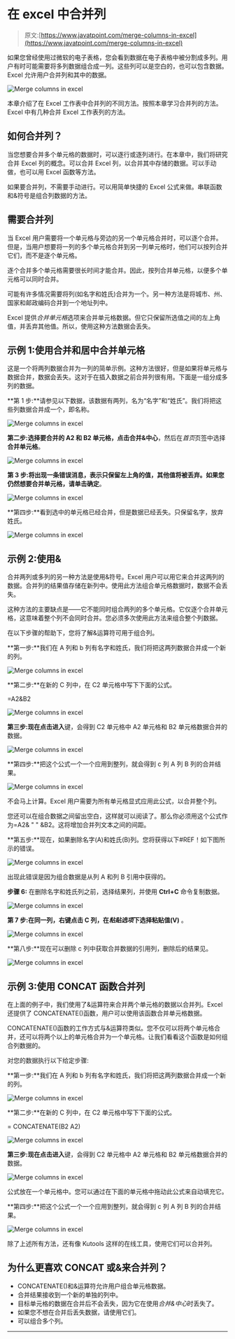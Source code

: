 # 在 excel 中合并列

> 原文:[https://www.javatpoint.com/merge-columns-in-excel](https://www.javatpoint.com/merge-columns-in-excel)

如果您曾经使用过微软的电子表格，您会看到数据在电子表格中被分割成多列。用户有时可能需要将多列数据组合成一列。这些列可以是空白的，也可以包含数据。Excel 允许用户合并列和其中的数据。

![Merge columns in excel](img/a690ae5de572c9b9558b744329ab0dc5.png)

本章介绍了在 Excel 工作表中合并列的不同方法。按照本章学习合并列的方法。Excel 中有几种合并 Excel 工作表列的方法。

## 如何合并列？

当您想要合并多个单元格的数据时，可以逐行或逐列进行。在本章中，我们将研究合并 Excel 列的概念。可以合并 Excel 列，以合并其中存储的数据。可以手动做，也可以用 Excel 函数等方法。

如果要合并列，不需要手动进行。可以用简单快捷的 Excel 公式来做。串联函数和&符号是组合列数据的方法。

## 需要合并列

当 Excel 用户需要将一个单元格与旁边的另一个单元格合并时，可以逐个合并。但是，当用户想要将一列的多个单元格合并到另一列单元格时，他们可以按列合并它们，而不是逐个单元格。

逐个合并多个单元格需要很长时间才能合并。因此，按列合并单元格，以便多个单元格可以同时合并。

可能有许多情况需要将列(如名字和姓氏)合并为一个。另一种方法是将城市、州、国家和邮政编码合并到一个地址列中。

Excel 提供*合并单元格*选项来合并单元格数据。但它只保留所选值之间的左上角值，并丢弃其他值。所以，使用这种方法数据会丢失。

## 示例 1:使用合并和居中合并单元格

这是一个将两列数据合并为一列的简单示例。这种方法很好，但是如果将单元格与数据合并，数据会丢失。这对于在插入数据之前合并列很有用。下面是一组分成多列的数据。

**第 1 步:**请参见以下数据，该数据有两列，名为“名字”和“姓氏”。我们将把这些列数据合并成一个，即名称。

![Merge columns in excel](img/3c35fc5d60d3e9510707c50b9da9c8cb.png)

**第二步:**选择要合并的 A2 和 B2 单元格，点击**合并&中心**，然后在*首页*页签中选择**合并单元格**。

![Merge columns in excel](img/6a1ffd366a8204b30ad77cdca9e5e42c.png)

**第 3 步:**将出现一条错误消息，表示只保留左上角的值，其他值将被丢弃。如果您仍然想要合并单元格，请单击**确定**。

![Merge columns in excel](img/b7bdac3b74465043909c539c2d5e9c94.png)

**第四步:**看到选中的单元格已经合并，但是数据已经丢失。只保留名字，放弃姓氏。

![Merge columns in excel](img/1fd1de41ce74d4c408ce48f295a63c7c.png)

## 示例 2:使用&

合并两列或多列的另一种方法是使用&符号。Excel 用户可以用它来合并这两列的数据。合并列的结果值存储在新列中。使用此方法组合单元格数据时，数据不会丢失。

这种方法的主要缺点是——它不能同时组合两列的多个单元格。它仅逐个合并单元格，这意味着整个列不会同时合并。您必须多次使用此方法来组合整个列数据。

在以下步骤的帮助下，您将了解&运算符可用于组合列。

**第一步:**我们在 A 列和 b 列有名字和姓氏，我们将把这两列数据合并成一个新的列。

![Merge columns in excel](img/9dd7be0355d6ee643e2f85aa8204483b.png)

**第二步:**在新的 C 列中，在 C2 单元格中写下下面的公式。

=A2&B2

![Merge columns in excel](img/e9cc8248daf698952251f377c75fbab8.png)

**第三步:**现在点击**进入**键，会得到 C2 单元格中 A2 单元格和 B2 单元格数据合并的数据。

![Merge columns in excel](img/d1467782cf6789b7e00484d086dd490f.png)

**第四步:**把这个公式一个一个应用到整列，就会得到 c 列 A 列 B 列的合并结果。

![Merge columns in excel](img/91eb27eaab36050654aa9224b51d33be.png)

不会马上计算。Excel 用户需要为所有单元格显式应用此公式，以合并整个列。

您还可以在组合数据之间留出空白，这样就可以阅读了。那么你必须用这个公式作为=A2& " " &B2。这将增加合并列文本之间的间距。

**第五步:**现在，如果删除名字(A)和姓氏(B)列。您将获得以下#REF！如下图所示的错误。

![Merge columns in excel](img/e907e16501be8434ba5fc5859934d243.png)

出现此错误是因为组合数据是从列 A 和列 B 引用中获得的。

**步骤 6:** 在删除名字和姓氏列之前，选择结果列，并使用 **Ctrl+C** 命令复制数据。

![Merge columns in excel](img/be4f0080a9295e9e5e38854d70f31138.png)

**第 7 步:**在同一列，右键点击 C 列，在*粘贴选项*下选择**粘贴值(V)** 。

![Merge columns in excel](img/b8fd43176fc44aadc1768f8ebdc127ef.png)

**第八步:**现在可以删除 c 列中获取合并数据的引用列，删除后的结果见。

![Merge columns in excel](img/c59e92d35b096ed55dedf040c57b3cd1.png)

## 示例 3:使用 CONCAT 函数合并列

在上面的例子中，我们使用了&运算符来合并两个单元格的数据以合并列。Excel 还提供了 CONCATENATE()函数，用户可以使用该函数合并单元格数据。

CONCATENATE()函数的工作方式与&运算符类似。您不仅可以将两个单元格合并，还可以将两个以上的单元格合并为一个单元格。让我们看看这个函数是如何组合列数据的。

对您的数据执行以下给定步骤:

**第一步:**我们在 A 列和 b 列有名字和姓氏，我们将把这两列数据合并成一个新的列。

![Merge columns in excel](img/fc0544df65174c835bed0f99b7149fd9.png)

**第二步:**在新的 C 列中，在 C2 单元格中写下下面的公式。

= CONCATENATE(B2 A2)

![Merge columns in excel](img/22a7f1b0fef5ee8cca8291b5631cf446.png)

**第三步:**现在点击**进入**键，会得到 C2 单元格中 A2 单元格和 B2 单元格数据合并的数据。

![Merge columns in excel](img/ee19707524e0bd5edaac8ef60f6b5f6d.png)

公式放在一个单元格中。您可以通过在下面的单元格中拖动此公式来自动填充它。

**第四步:**把这个公式一个一个应用到整列，就会得到 c 列 A 列 B 列的合并结果。

![Merge columns in excel](img/4270c92803fc6d9951e19580f86deed5.png)

除了上述所有方法，还有像 Kutools 这样的在线工具，使用它们可以合并列。

## 为什么更喜欢 CONCAT 或&来合并列？

*   CONCATENATE()和&运算符允许用户组合单元格数据。
*   合并结果接收到一个新的单独的列中。
*   目标单元格的数据在合并后不会丢失，因为它在使用*合并&中心*时丢失了。
*   如果您不想在合并后丢失数据，请使用它们。
*   可以组合多个列。

* * *